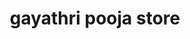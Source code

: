 ---
title: "gayathri pooja store"
url: /vanasthaslipuram-hyderabad/gayathri-pooja-store/
shop: Supermarkt
---